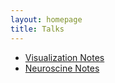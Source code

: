 ```yaml
---
layout: homepage
title: Talks
---
```

<!-- <a href="notes/ns/">Neuroscience</a> -->

<!-- <a href="notes/vis/">Visualization</a> -->

<!-- <h4 style="margin:0 10px 0;"></h4> -->

- [Visualization Notes](/notes/vis.html)
- [Neuroscine Notes](/notes/ns.html)

